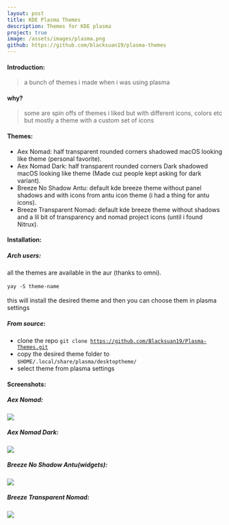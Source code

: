 ```yaml
---
layout: post
title: KDE Plasma Themes
description: Themes for KDE plasma
project: true
image: /assets/images/plasma.png
github: https://github.com/blacksuan19/plasma-themes
---
```


#### Introduction:

> a bunch of themes i made when i was using plasma

#### why?

> some are spin offs of themes i liked but with different icons, colors etc<br>
> but mostly a theme with a custom set of icons

#### Themes:

- Aex Nomad: half transparent rounded corners shadowed macOS looking like theme (personal favorite).
- Aex Nomad Dark: half transparent rounded corners Dark shadowed macOS looking like theme (Made cuz people kept asking for dark variant).
- Breeze No Shadow Antu: default kde breeze theme without panel shadows and with icons from antu icon theme (i had a thing for antu icons).
- Breeze Transparent Nomad: default kde breeze theme without shadows and a lil bit of transparency and nomad project icons (until i found Nitrux).

#### Installation:

##### Arch users:

all the themes are available in the aur (thanks to omni). <br> <br>
<code>yay -S theme-name</code><br><br>
this will install the desired theme and then you can choose them in plasma settings

##### From source:

- clone the repo <code>git clone https://github.com/Blacksuan19/Plasma-Themes.git</code>
- copy the desired theme folder to <code>\$HOME/.local/share/plasma/desktoptheme/</code>
- select theme from plasma settings

#### Screenshots:

##### Aex Nomad:

<img src="https://raw.githubusercontent.com/Blacksuan19/Plasma-Themes/master/Aex%20Nomad/Screenshots/Screenshot_20180618_104726.png">

##### Aex Nomad Dark:

<img src="https://raw.githubusercontent.com/Blacksuan19/Plasma-Themes/master/Aex%20Nomad%20Dark/Screenshots/Screenshot_20180618_105634.png">

##### Breeze No Shadow Antu(widgets):

<img src="https://raw.githubusercontent.com/Madkita/Plasma-Themes/master/Breeze%20No%20Shadow%20Antu/Screenshots/Screenshot_20171208_163348.png">

##### Breeze Transparent Nomad:

<img src="https://raw.githubusercontent.com/Blacksuan19/Plasma-Themes/master/Breeze%20Transparent%20Nomad/Screenshots/Screenshot_20180618_111223.png">
